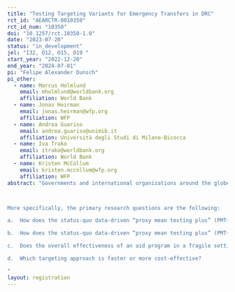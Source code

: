 ```yaml
---
title: "Testing Targeting Variants for Emergency Transfers in DRC"
rct_id: "AEARCTR-0010350"
rct_id_num: "10350"
doi: "10.1257/rct.10350-1.0"
date: "2023-07-20"
status: "in_development"
jel: "I32, O12, O15, O19 "
start_year: "2022-12-20"
end_year: "2024-07-01"
pi: "Felipe Alexander Dunsch"
pi_other:
  - name: Marcus Holmlund
    email: mholmlund@worldbank.org
    affiliation: World Bank
  - name: Jonas Heirman
    email: jonas.heirman@wfp.org
    affiliation: WFP
  - name: Andrea Guariso
    email: andrea.guariso@unimib.it
    affiliation: Università degli Studi di Milano-Bicocca
  - name: Iva Trako
    email: itrako@worldbank.org
    affiliation: World Bank
  - name: Kristen McCollum
    email: kristen.mccollum@wfp.org
    affiliation: WFP
abstract: "Governments and international organizations around the globe implement specific targeting approaches to identify the beneficiaries of their programs. The choice of a specific targeting approach and its consequences on individuals and communities have been highly debated. In this study, realized in collaboration with the World Food Programme (WFP), we compare the relative effectiveness of two targeting approaches that aim to identify the households most in need of food aid in a fragile setting. The first approach is data-driven and represents the current status quo. The identification of beneficiaries rests on a standard proxy mean testing (PMT) approach, augmented with inputs from focus groups conducted across 3 communities that could highlight criteria that are particularly relevant to the study context (any criteria emerging from the focus group would then be applied across all target communities). The second, new, approach is instead fully community driven: a local community committee is set up within each target community and is exclusively in charge of identifying all and only criteria to be used to select beneficiaries within that community. The study is based on a cluster randomized trial (experimental) approach: 84 community “blocs” in DRC’s Tanganyika Province were randomly assigned to one of the two targeting variants. We will collect data from a representative sample of 40 households in each community to assess how the two approaches differ in terms of targeting (inclusion/exclusion errors), community satisfaction, social cohesion, and women empowerment.

More specifically, the primary research questions are the following:
a.	How does the status-quo data-driven “proxy mean testing plus” (PMT+) targeting approach compare in terms of targeting precision (inclusion/exclusion error), with respect to a committee-based (CB) approach? 
b.	How does the status-quo data-driven “proxy mean testing plus” (PMT+) targeting approach compare in terms of social cohesion, community satisfaction, and women’s agency, with respect to a committee-based (CB) approach? 
c.	Does the overall effectiveness of an aid program in a fragile setting differ based on the targeting approach used?
d.	Which targeting approach is faster or more cost-effective?
"
layout: registration
---
```



